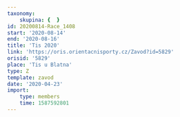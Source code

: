 ```yaml
---
taxonomy:
    skupina: {  }
id: 20200814-Race_1408
start: '2020-08-14'
end: '2020-08-16'
title: 'Tis 2020'
link: 'https://oris.orientacnisporty.cz/Zavod?id=5829'
orisid: '5829'
place: 'Tis u Blatna'
type: Z
template: zavod
date: '2020-04-23'
import:
    type: members
    time: 1587592801
---
```

